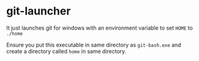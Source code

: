 ﻿# git-launcher

It just launches git for windows with an environment variable to set `HOME` to `./home`

Ensure you put this executable in same directory as `git-bash.exe` and create a directory called `home` in same directory. 
